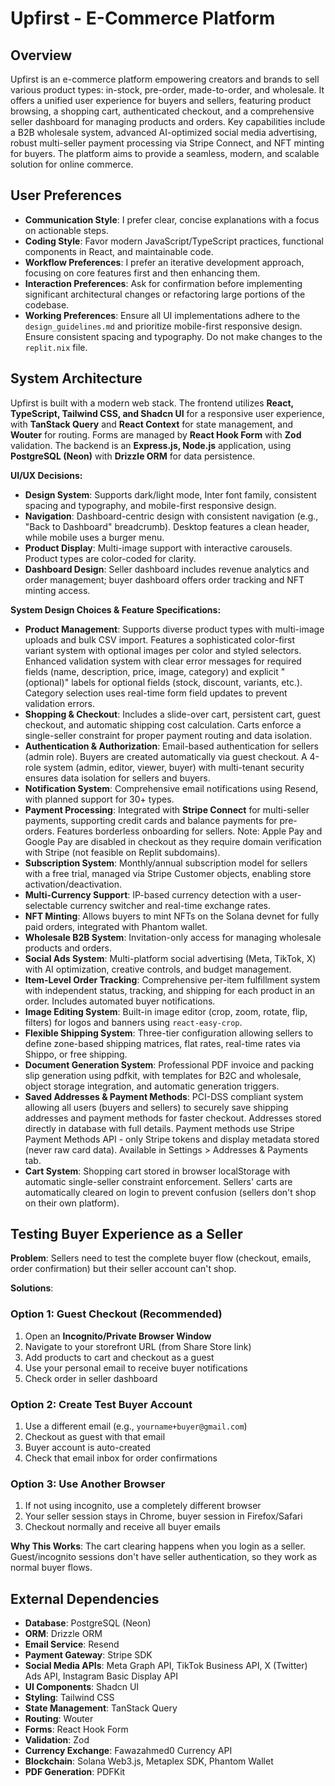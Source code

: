 # Upfirst - E-Commerce Platform

## Overview
Upfirst is an e-commerce platform empowering creators and brands to sell various product types: in-stock, pre-order, made-to-order, and wholesale. It offers a unified user experience for buyers and sellers, featuring product browsing, a shopping cart, authenticated checkout, and a comprehensive seller dashboard for managing products and orders. Key capabilities include a B2B wholesale system, advanced AI-optimized social media advertising, robust multi-seller payment processing via Stripe Connect, and NFT minting for buyers. The platform aims to provide a seamless, modern, and scalable solution for online commerce.

## User Preferences
- **Communication Style**: I prefer clear, concise explanations with a focus on actionable steps.
- **Coding Style**: Favor modern JavaScript/TypeScript practices, functional components in React, and maintainable code.
- **Workflow Preferences**: I prefer an iterative development approach, focusing on core features first and then enhancing them.
- **Interaction Preferences**: Ask for confirmation before implementing significant architectural changes or refactoring large portions of the codebase.
- **Working Preferences**: Ensure all UI implementations adhere to the `design_guidelines.md` and prioritize mobile-first responsive design. Ensure consistent spacing and typography. Do not make changes to the `replit.nix` file.

## System Architecture
Upfirst is built with a modern web stack. The frontend utilizes **React, TypeScript, Tailwind CSS, and Shadcn UI** for a responsive user experience, with **TanStack Query** and **React Context** for state management, and **Wouter** for routing. Forms are managed by **React Hook Form** with **Zod** validation. The backend is an **Express.js, Node.js** application, using **PostgreSQL (Neon)** with **Drizzle ORM** for data persistence.

**UI/UX Decisions:**
- **Design System**: Supports dark/light mode, Inter font family, consistent spacing and typography, and mobile-first responsive design.
- **Navigation**: Dashboard-centric design with consistent navigation (e.g., "Back to Dashboard" breadcrumb). Desktop features a clean header, while mobile uses a burger menu.
- **Product Display**: Multi-image support with interactive carousels. Product types are color-coded for clarity.
- **Dashboard Design**: Seller dashboard includes revenue analytics and order management; buyer dashboard offers order tracking and NFT minting access.

**System Design Choices & Feature Specifications:**
- **Product Management**: Supports diverse product types with multi-image uploads and bulk CSV import. Features a sophisticated color-first variant system with optional images per color and styled selectors. Enhanced validation system with clear error messages for required fields (name, description, price, image, category) and explicit "(optional)" labels for optional fields (stock, discount, variants, etc.). Category selection uses real-time form field updates to prevent validation errors.
- **Shopping & Checkout**: Includes a slide-over cart, persistent cart, guest checkout, and automatic shipping cost calculation. Carts enforce a single-seller constraint for proper payment routing and data isolation.
- **Authentication & Authorization**: Email-based authentication for sellers (admin role). Buyers are created automatically via guest checkout. A 4-role system (admin, editor, viewer, buyer) with multi-tenant security ensures data isolation for sellers and buyers.
- **Notification System**: Comprehensive email notifications using Resend, with planned support for 30+ types.
- **Payment Processing**: Integrated with **Stripe Connect** for multi-seller payments, supporting credit cards and balance payments for pre-orders. Features borderless onboarding for sellers. Note: Apple Pay and Google Pay are disabled in checkout as they require domain verification with Stripe (not feasible on Replit subdomains).
- **Subscription System**: Monthly/annual subscription model for sellers with a free trial, managed via Stripe Customer objects, enabling store activation/deactivation.
- **Multi-Currency Support**: IP-based currency detection with a user-selectable currency switcher and real-time exchange rates.
- **NFT Minting**: Allows buyers to mint NFTs on the Solana devnet for fully paid orders, integrated with Phantom wallet.
- **Wholesale B2B System**: Invitation-only access for managing wholesale products and orders.
- **Social Ads System**: Multi-platform social advertising (Meta, TikTok, X) with AI optimization, creative controls, and budget management.
- **Item-Level Order Tracking**: Comprehensive per-item fulfillment system with independent status, tracking, and shipping for each product in an order. Includes automated buyer notifications.
- **Image Editing System**: Built-in image editor (crop, zoom, rotate, flip, filters) for logos and banners using `react-easy-crop`.
- **Flexible Shipping System**: Three-tier configuration allowing sellers to define zone-based shipping matrices, flat rates, real-time rates via Shippo, or free shipping.
- **Document Generation System**: Professional PDF invoice and packing slip generation using pdfkit, with templates for B2C and wholesale, object storage integration, and automatic generation triggers.
- **Saved Addresses & Payment Methods**: PCI-DSS compliant system allowing all users (buyers and sellers) to securely save shipping addresses and payment methods for faster checkout. Addresses stored directly in database with full details. Payment methods use Stripe Payment Methods API - only Stripe tokens and display metadata stored (never raw card data). Available in Settings > Addresses & Payments tab.
- **Cart System**: Shopping cart stored in browser localStorage with automatic single-seller constraint enforcement. Sellers' carts are automatically cleared on login to prevent confusion (sellers don't shop on their own platform).

## Testing Buyer Experience as a Seller

**Problem**: Sellers need to test the complete buyer flow (checkout, emails, order confirmation) but their seller account can't shop.

**Solutions**:

### Option 1: Guest Checkout (Recommended)
1. Open an **Incognito/Private Browser Window**
2. Navigate to your storefront URL (from Share Store link)
3. Add products to cart and checkout as a guest
4. Use your personal email to receive buyer notifications
5. Check order in seller dashboard

### Option 2: Create Test Buyer Account
1. Use a different email (e.g., `yourname+buyer@gmail.com`)
2. Checkout as guest with that email
3. Buyer account is auto-created
4. Check that email inbox for order confirmations

### Option 3: Use Another Browser
1. If not using incognito, use a completely different browser
2. Your seller session stays in Chrome, buyer session in Firefox/Safari
3. Checkout normally and receive all buyer emails

**Why This Works**: The cart clearing happens when you login as a seller. Guest/incognito sessions don't have seller authentication, so they work as normal buyer flows.

## External Dependencies
- **Database**: PostgreSQL (Neon)
- **ORM**: Drizzle ORM
- **Email Service**: Resend
- **Payment Gateway**: Stripe SDK
- **Social Media APIs**: Meta Graph API, TikTok Business API, X (Twitter) Ads API, Instagram Basic Display API
- **UI Components**: Shadcn UI
- **Styling**: Tailwind CSS
- **State Management**: TanStack Query
- **Routing**: Wouter
- **Forms**: React Hook Form
- **Validation**: Zod
- **Currency Exchange**: Fawazahmed0 Currency API
- **Blockchain**: Solana Web3.js, Metaplex SDK, Phantom Wallet
- **PDF Generation**: PDFKit